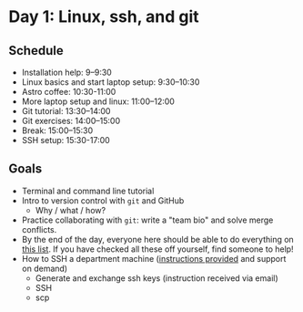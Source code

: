 # Day 1: Linux, ssh, and git

## Schedule

- Installation help: 9–9:30 
- Linux basics and start laptop setup: 9:30–10:30 
- Astro coffee: 10:30-11:00 
- More laptop setup and linux: 11:00–12:00 
- Git tutorial: 13:30–14:00 
- Git exercises: 14:00–15:00 
- Break: 15:00–15:30
- SSH setup: 15:30-17:00 

## Goals


* Terminal and command line tutorial
* Intro to version control with `git` and GitHub
	* Why / what / how?
* Practice collaborating with `git`: write a "team bio" and solve merge conflicts.
* By the end of the day, everyone here should be able to do everything on [this list](CHECKLIST.md). If you have checked all these off yourself, find someone to help!  
* How to SSH a department machine ([instructions provided](SSH_instructions.md) and support on demand)
	* Generate and exchange ssh keys (instruction received via email)
	* SSH
	* scp
